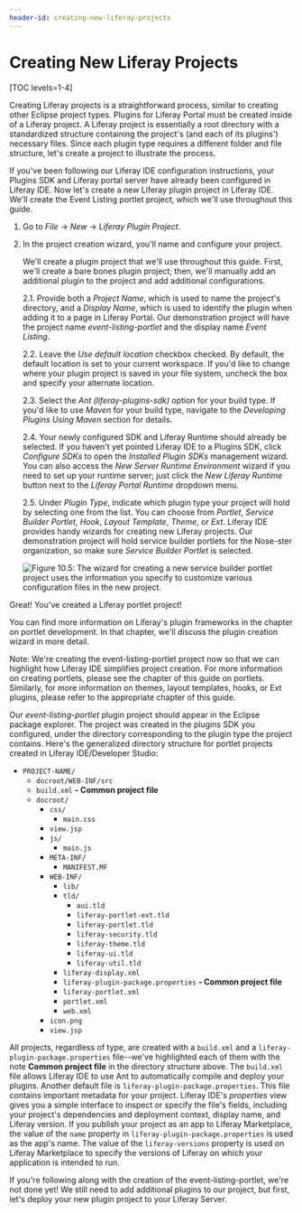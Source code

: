 ```yaml
---
header-id: creating-new-liferay-projects
---
```


# Creating New Liferay Projects

[TOC levels=1-4]

Creating Liferay projects is a straightforward process, similar to creating
other Eclipse project types. Plugins for Liferay Portal must be created inside
of a Liferay project. A Liferay project is essentially a root directory with a
standardized structure containing the project's (and each of its plugins')
necessary files. Since each plugin type requires a different folder and file
structure, let's create a project to illustrate the process.

If you've been following our Liferay IDE configuration instructions, your
Plugins SDK and Liferay portal server have already been configured in Liferay
IDE. Now let's create a new Liferay plugin project in Liferay IDE. We'll create
the Event Listing portlet project, which we'll use throughout this guide.

1.  Go to *File* &rarr; *New* &rarr; *Liferay Plugin Project*. 

2.  In the project creation wizard, you'll name and configure your project.

	We'll create a plugin project that we'll use throughout this guide.
	First, we'll create a bare bones plugin project; then, we'll manually add an
	additional plugin to the project and add additional configurations. 
	
	2.1. Provide both a *Project Name*, which is used to name the project's
	directory, and a *Display Name*, which is used to identify the plugin when
	adding it to a page in Liferay Portal. Our demonstration project will have
	the project name *event-listing-portlet* and the display name *Event
	Listing*.
	
	2.2. Leave the *Use default location* checkbox checked. By default, the
	default location is set to your current workspace. If you'd like to change
	where your plugin project is saved in your file system, uncheck the box and
	specify your alternate location. 
	
	2.3. Select the *Ant (liferay-plugins-sdk)* option for your build type. If
	you'd like to use *Maven* for your build type, navigate to the *Developing
	Plugins Using Maven* section for details.

    2.4. Your newly configured SDK and Liferay Runtime should already be
    selected. If you haven't yet pointed Liferay IDE to a Plugins SDK, click
    *Configure SDKs* to open the *Installed Plugin SDKs* management wizard. You
    can also access the *New Server Runtime Environment* wizard if you need to
    set up your runtime server; just click the *New Liferay Runtime* button next
    to the *Liferay Portal Runtime* dropdown menu.

    2.5. Under *Plugin Type*, indicate which plugin type your project will hold
    by selecting one from the list. You can choose from *Portlet*, *Service
    Builder Portlet*, *Hook*, *Layout Template*, *Theme*, or *Ext*. Liferay IDE
    provides handy wizards for creating new Liferay projects. Our demonstration
    project will hold service builder portlets for the Nose-ster organization,
    so make sure *Service Builder Portlet* is selected.

    ![Figure 10.5: The wizard for creating a new service builder portlet project uses the information you specify to customize various configuration files in the new project.](../../images/ide-new-liferay-project.png)

Great! You've created a Liferay portlet project! 

You can find more information on Liferay's plugin frameworks in the chapter on
portlet development. In that chapter, we'll discuss the plugin creation wizard
in more detail. 

Note: We're creating the event-listing-portlet project now so that we can
highlight how Liferay IDE simplifies project creation. For more information on
creating portlets, please see the chapter of this guide on portlets. Similarly,
for more information on themes, layout templates, hooks, or Ext plugins, please
refer to the appropriate chapter of this guide. 

Our *event-listing-portlet* plugin project should appear in the Eclipse package
explorer. The project was created in the plugins SDK you configured, under the
directory corresponding to the plugin type the project contains. Here's the
generalized directory structure for portlet projects created in Liferay
IDE/Developer Studio: 

- `PROJECT-NAME/`
    - `docroot/WEB-INF/src`
    - `build.xml` **- Common project file**
    - `docroot/`
        - `css/`
            - `main.css`
        - `view.jsp`
        - `js/`
            - `main.js`
        - `META-INF/`
            - `MANIFEST.MF`
        - `WEB-INF/`
            - `lib/`
            - `tld/`
                - `aui.tld`
                - `liferay-portlet-ext.tld`
                - `liferay-portlet.tld`
                - `liferay-security.tld`
                - `liferay-theme.tld`
                - `liferay-ui.tld`
                - `liferay-util.tld`
            - `liferay-display.xml`
            - `liferay-plugin-package.properties` **- Common project file**
            - `liferay-portlet.xml`
            - `portlet.xml`
            - `web.xml`
        - `icon.png`
        - `view.jsp`

All projects, regardless of type, are created with a `build.xml` and a
`liferay-plugin-package.properties` file--we've highlighted each of them with
the note **Common project file** in the directory structure above. The
`build.xml` file allows Liferay IDE to use Ant to automatically compile and
deploy your plugins. Another default file is
`liferay-plugin-package.properties`. This file contains important metadata for
your project. Liferay IDE's *properties* view gives you a simple interface to
inspect or specify the file's fields, including your project's dependencies and
deployment context, display name, and Liferay version. If you publish your
project as an app to Liferay Marketplace, the value of the `name` property in
`liferay-plugin-package.properties` is used as the app's name. The value of the
`liferay-versions` property is used on Liferay Marketplace to specify the
versions of Liferay on which your application is intended to run.

If you're following along with the creation of the event-listing-portlet, we're
not done yet! We still need to add additional plugins to our project, but first,
let's deploy your new plugin project to your Liferay Server. 
